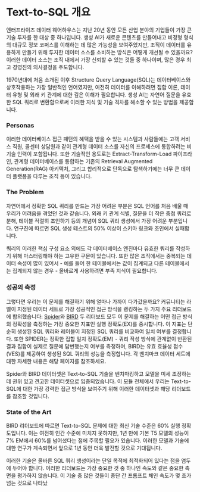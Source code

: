 # Text-to-SQL 개요

엔터프라이즈 데이터 웨어하우스는 지난 20년 동안 모든 산업 분야의 기업들이 가장 큰 기술 투자를 한 대상 중 하나입니다. 생성 AI가 새로운 콘텐츠를 만들어내고 비정형 형식의 대규모 정보 코퍼스를 이해하는 데 많은 가능성을 보여주었지만, 조직이 데이터를 유용하게 만들기 위해 투자한 데이터 소스를 소비하는 방식은 어떻게 개선될 수 있을까요? 이러한 데이터 소스는 조직 내에서 가장 신뢰할 수 있는 것들 중 하나이며, 많은 경우 최고 경영진의 의사결정을 주도합니다.

1970년대에 처음 소개된 이후 Structure Query Language(SQL)는 데이터베이스와 상호작용하는 가장 일반적인 언어였지만, 여전히 데이터를 이해하려면 집합 이론, 데이터 유형 및 외래 키 관계에 대한 깊은 이해가 필요합니다. 생성 AI는 자연어 질문을 유효한 SQL 쿼리로 변환함으로써 이러한 지식 및 기술 격차를 해소할 수 있는 방법을 제공합니다.

### Personas
이러한 데이터베이스 접근 패턴의 혜택을 받을 수 있는 시스템과 사람들에는 고객 서비스 직원, 콜센터 상담원과 같이 관계형 데이터 소스를 자신의 프로세스에 통합하려는 비기술 인력이 포함됩니다. 또한 기술적인 용도로는 Extract-Transform-Load 파이프라인, 관계형 데이터베이스를 통합하는 기존의 Retrieval Augmented Generation(RAG) 아키텍처, 그리고 합리적으로 단독으로 탐색하기에는 너무 큰 데이터 플랫폼을 다루는 조직 등이 있습니다.

### The Problem
자연어에서 정확한 SQL 쿼리를 만드는 가장 어려운 부분은 SQL 언어를 처음 배울 때 우리가 어려움을 겪었던 것과 같습니다. 외래 키 관계 식별, 질문을 더 작은 중첩 쿼리로 분해, 테이블 적절히 조인하기 등의 개념이 SQL 쿼리 생성에서 가장 어려운 부분입니다. 연구진에 따르면 SQL 생성 테스트의 50% 이상이 스키마 링크와 조인에서 실패합니다.

쿼리의 이러한 핵심 구성 요소 외에도 각 데이터베이스 엔진마다 유효한 쿼리를 작성하기 위해 마스터링해야 하는 고유한 구문이 있습니다. 또한 많은 조직에서는 중복되는 데이터 속성이 많이 있어서 - 예를 들어 한 테이블에서는 값이 집계되고 다른 테이블에서는 집계되지 않는 경우 - 올바르게 사용하려면 부족 지식이 필요합니다.

### 성공의 측정
그렇다면 우리는 이 문제를 해결하기 위해 얼마나 가까이 다가갔을까요? 커뮤니티는 라벨이 지정된 데이터 세트로 가장 성공적인 접근 방식을 랭킹하는 두 가지 주요 리더보드에 합의했습니다: [Spider](https://yale-lily.github.io/spider)와 [BIRD](https://bird-bench.github.io/) 두 리더보드 모두 이 문제를 해결하는 어떤 접근 방식의 정확성을 측정하는 가장 중요한 지표인 실행 정확도(EX)를 중시합니다. 이 지표는 단순히 생성된 SQL 쿼리와 레이블이 지정된 SQL 쿼리를 비교하여 일치 여부를 결정합니다. 또한 SPIDER는 정확한 집합 일치 정확도(EM) - 쿼리 작성 방식에 관계없이 반환된 결과 집합이 실제로 질문에 답변했는지 여부를 측정하며, BIRD는 유효 효율성 점수(VES)를 제공하여 생성된 SQL 쿼리의 성능을 측정합니다. 각 벤치마크 데이터 세트에 대한 자세한 내용은 해당 페이지를 참조하세요.

Spider와 BIRD 데이터셋은 Text-to-SQL 기술을 벤치마킹하고 모델을 미세 조정하는 데 권위 있고 견고한 데이터셋으로 입증되었습니다. 이 모듈 전체에서 우리는 Text-to-SQL에 대한 가장 강력한 접근 방식을 보여주기 위해 이러한 데이터셋과 해당 리더보드를 참조할 것입니다.

### State of the Art
BIRD 리더보드에 따르면 Text-to-SQL 문제에 대한 최신 기술 수준은 60% 실행 정확도입니다. 이는 여전히 인간 수준에 미치지 못하지만, 1년 만에 기본 T5 모델의 성능이 7% EM에서 60%를 넘어섰다는 점에 주목할 필요가 있습니다. 이러한 모델과 기술에 대한 연구가 계속되면서 앞으로 1년 동안 더욱 발전할 것으로 기대됩니다.

이러한 기술은 올바른 SQL 쿼리 생성이라는 단일 목적에 최적화되어 있다는 점을 염두에 두어야 합니다. 이러한 리더보드는 가장 중요한 것 중 하나인 속도와 같은 중요한 측면을 평가하지 않습니다. 이 기술 중 많은 것들이 종단 간 프롬프트 체인 속도가 몇 초가 넘는 것으로 나타났